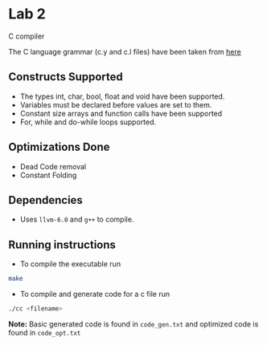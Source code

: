 # Lab 2

C compiler

The C language grammar (c.y and c.l files) have been taken from [here](http://www.quut.com/c/ANSI-C-grammar-y-2011.html)

## Constructs Supported

- The types int, char, bool, float and void have been supported.
- Variables must be declared before values are set to them.
- Constant size arrays and function calls have been supported
- For, while and do-while loops supported.

## Optimizations Done

- Dead Code removal
- Constant Folding

## Dependencies

- Uses `llvm-6.0` and `g++` to compile.

## Running instructions

- To compile the executable run

```bash
make
```

- To compile and generate code for a c file run

```bash
./cc <filename>
```

**Note:** Basic generated code is found in `code_gen.txt` and optimized code is found in `code_opt.txt`